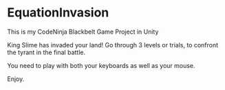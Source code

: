 # EquationInvasion
 This is my CodeNinja Blackbelt Game Project in Unity   
 
 King Slime has invaded your land! Go through 3 levels or trials, to confront the tyrant in the final battle.  

 You need to play with both your keyboards as well as your mouse.

 Enjoy.
